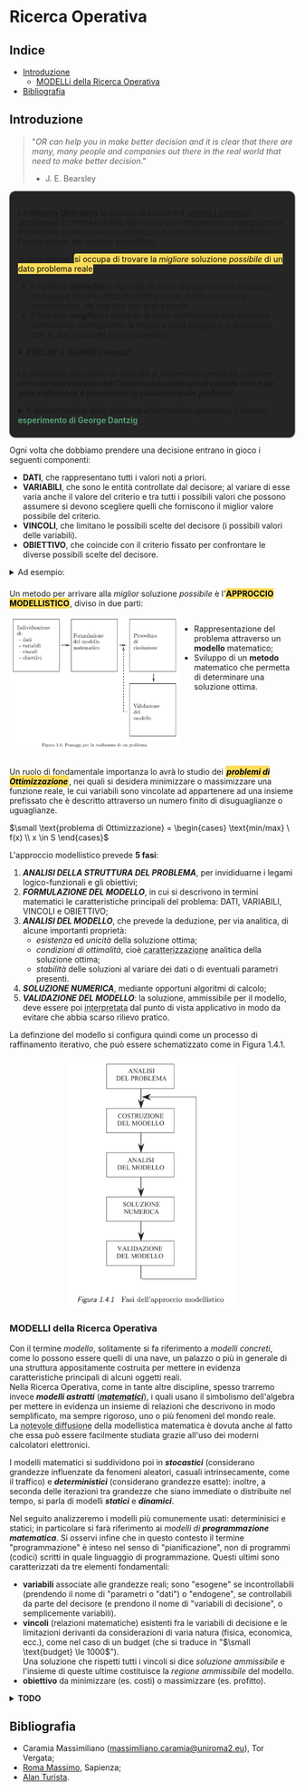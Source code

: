 <!-- 
COLORI:
- ROSSO: #DF5452;
- GRIGIO: #252525;
- BLU: #379AD3;
- VERDE: #529E72;
- GIALLO: #FDDC5C.
-->

# Ricerca Operativa  

## Indice  

- [Introduzione](#introduzione)  
  - [MODELLi della Ricerca Operativa](#modelli-della-ricerca-operativa)
- [Bibliografia](#bibliografia)  

## Introduzione  

> "*OR can help you in make better decision and it is clear that there are many, many people and companies out there in the real world that need to make better decision*."  
> - J. E. Bearsley  

<div style="background-color: #252525; border-radius: 10px; padding: 15px; box-shadow: 0.5px 0.5px 2px black; margin-bottom: 1em;">  

La <abbr style="font-weight:bold;" title="dall’inglese Operational Research, OR, o Management Science, MS, o Decision Science, DS">Ricerca Operativa</abbr> si occupa di studiare e <u>gestire i processi decisionali</u> (com’era intuibile dal nome) per valutarne le conseguenze e individuare le decisioni che ottimizzano le loro prestazioni attraverso l’applicazione del metodo scientifico.  

In altre parole, <span style="background-color:#FDDC5C; color:black; padding:1px; border-radius: 4px;">si occupa di trovare la <i>migliore</i> soluzione <i>possibile</i> di un dato problema reale</span>.  

- il termine «***possibile***» richiede di poter distinguere una soluzione che possa essere utilizzata nella pratica, detta «soluzione ammissibile», da una che non può esserla.  
- il termine «***migliore***» richiede di poter confrontare due soluzioni ammissibili, distinguendo la migliore dalla peggiore, o stabilendo che le due soluzioni sono equivalenti.  

<details>  
<summary style="margin-bottom:0.5em; font-weight:bold;">PERCHÉ e QUANDO è nata?</summary>  
<div style="margin-bottom:0.5em; border: 1px solid #aaa; border-radius: 0 0 4px 4px; padding: 1em; margin-top: -1px;">

  > Riassumendo potremmo dire che questa disciplina nasce negli anni appena precedenti alla WWII con la formazione di un team di scienziati (*OR-Team*) per studiare problemi tattici e strategici in operazioni militari.  

  ---

  La RO nasce come disciplina autonoma al fine di progettare e gestire sistemi complessi facendo uso di **strumenti matematici e informatici** anche molto avanzati che permettono di **determinare soluzioni efficienti** nelle diverse realtà applicative.  

  **L’origine e l’etimologia del nome è bellica ed ha sede britannica**:  

  <details>  
  <summary style="margin-bottom:0.5em;">La sua prima iterazione si ebbe nel 1936, pochi anni prima dello scoppio delle bombe atomiche in Giappone, per merito della Royal Air Force (RAF) britannica che stava conducendo un esperimento (<i>Biggin Hill Experiment</i>) sull’uso del radar per la difesa aerea, provando ad integrare i dati ottenuti dai radar con quelli osservati a terra.</summary>  

  > Successivamente, nel 1937 vi fu la prima esercitazione e i **risultati** furono abbastanza **soddisfacenti per la parte tecnica** del radar, ma non lo furono per la parte gestionale. L’intuzione che si ebbe per migliorare la copertura di questi radar fu quella di aggiungere altre 4 stazioni radar nel 1938, anno della seconda esercitazione. Da questa scelta, indirettamente, **aumentò la difficoltà** di integrare la mole di dati che adesso avevano a disposizione, ovvero gli **aspetti operativi**.
  > 
  > Colui che redasse in seguito la relazione conclusiva del progetto utilizzò l’espressione "*Operational Research*" e questa fu la prima volta nella storia che questa espressione venne utilizzata. Nella sua mente ciò doveva significare "*Ricerca nelle Operazioni* (militari)".  
  >    
  > L’ultima esercitazione pre-bellica la si fece nel 1939, con l’ausilio di una buona integrazione dei dati che venivano sia dai radar che dai velivoli. Nel 1940 poi grazie agli studi realizzati dall’***O.R.-Team*** (un gruppo di studiosi appartenenti a tante branchie diverse, a dimostrazione del fatto che questa è una scienza molto interdisciplinare) vennero salvati molti piloti e aerei, riconoscendo definitivamente gli importanti contributi strategi di questa tecnica nel conflitto mondiale. Nel 1941, poi, con la nascita formale della "***Operational Research Section***" abbiamo il primo tentativo di integrare, in un unico gruppo di ricerca, scienziati di origini e competenze diverse, aventi tutti un unico scopo finale. Il successo fu tale da far nascere nuovi gruppi simili anche negli altri paesi e si stima che nel corso della Seconda Guerra Mondiale furono complessivamente impegnati tra Gran Bretagna, USA e Canada oltre 700 scienziati.  
  </details>

  <details>  
  <summary style="margin-bottom:0.5em;">Al termine del conflitto vi fu una «riconversione» dell’approccio verso altri settori diversi da quello militare, ma il suo sviluppo e la sua espansione non furono uniformi poiché richiedevano un alto investimento iniziale in termini di costi dovuti all’acquisito dei <a href="./Architettura.md/#first-generation-1945-1955-vacuum-tubes">primi calcolatori</a></summary>.  

  > In particolare, vi furono differenze abissali nella sua diffusione tra l’Italia e gli USA (che prendiamo come riferimento per indicare il resto del mondo):  
  > 
  > - In **Italia** si resero conto dell’utilità del modello quantitativo, ma non essendoci persone particolarmente esperte della disciplina questi sistemi informativi erano utilizzati in maniera limitate e per lo più gestivano principalmente grossi database, lasciando inoltre la decisione su come risolvere il problema ad una persona con esperienza nell’ambito, rendendo quindi questo solo uno **strumento a supporto delle decisioni**.  
  > - Negli USA, invece, dopo un grande successo (ed entusiasmo) della disciplina, che si ebbe sino agli anni Settanta, vi fu un «ridimensionamento», dovuto alla mancanza di strumenti di calcolo potenti (i pc non sono ancora abbastanza efficienti e convenienti per essere utilizzati dalle aziende) e all’inadeguatezza dei metodi risolutivi utilizzati (soprattutto in relazione a problemi di grandi dimensioni).  
  </details>

  ---

  In anni più recenti nel mondo del lavoro ci sono proprio figure professionali specifiche (come ingegneri informatici o gestionali) per questa disciplina all’interno delle aziende e, attualmente, la richiesta di esperti di RO in ambiti industriali e nei servizi è MOLTO forte.    
</div></details>  

*La sensibilità nei confronti della RO è fortemente cresciuta, assieme alla **consapevolezza che l’accresciuta potenza di calcolo non è da solo sufficiente a permettere la risoluzione dei problemi***.  

<details>  
<summary style="margin-bottom:0.5em;">A dimostrazione della suddetta affermazione propongo il famoso <strong style="color:#529E72;">esperimento di George Dantzig</strong>.</summary>  
  <div style="margin-bottom:0.5em; border: 1px solid #aaa; border-radius: 0 0 4px 4px; padding: 1em; margin-top: -1px;">

  Si tratta di un problema di assegnamento che chiede di assegnare univocamente **70 persone** a 70 mansioni. Ciò che ci interessa è il lavoro utile (profitto) prodotto da una persona nello svolgere la sua mansione, cioè trovare il lavoro che egli è in grado di svolgere meglio.  

  Di seguito ho creato una matrice. Il mio scopo è quindi quello di mettere un asterisco per ogni persona in modo che tutte le righe e colonne alla fine siano completate e abbiano un solo asterisco. Come dati del problema abbiamo inoltre il profitto che la persona $\small i$-esima ottiene nell’essere assegnata alla mansione $\small j$-esima.  

  <img src="./img/ro/Dantzig.png" title="Matrice fra persone e mansioni" width="60%" height=auto style="margin-bottom:1rem;">  

  Se ci affidassimo al buon senso, proveremmo a capire il valore utile che la persona $\small i$-esima ottiene nell’essere assegnata alla mansione $\small j$-esima, per poi provare ogni combinazione fino ad ottenere quella col maggiore profitto possibile. Dovremo quindi confrontare $\small 70! \sim 10^{100}$.  

  Per renderci conto di quanto questo metodo sia inefficace poniamo il seguente quesito: avrebbe esplorato tutti gli assegnamenti possibili...  
  - un computer che esegue un milione di operazioni al secondo, in funzione dal Big Bang (15 miliardi di anni fa) fino ad oggi (1990)? **NO**.  
  - un computer che esegue un miliardo di operazioni ogni nano secondo, in funzione dal Big Bang fino ad oggi? **NO**.  
  - se ricoprissimo la Terra di questi computer che lavorano in parallelo? **NO**.  
  - se ricoprissimo $\small 10^{40}$ Terre di questi computer, in funzione dal Big Bang ad oggi, che lavorano in parallelo?  **FORSE SI**.  
  
  ---
  
  Di fronte all’impossibilità di enumerare tutti i casi possibili per determinare la soluzione migliore, negli anni Trenta, l’unica strada percorribile era quella di adoperare un approccio che Dantzig definì *"AD HOC" GROUND-RULE*: affidarsi al buon senso di persone, che guidate dall’esperienza e dal buon senso stabiliscono regole "ad hoc" da seguire per risolvere il problema.
  </div>
</details>
</div>

Ogni volta che dobbiamo prendere una decisione entrano in gioco i seguenti componenti:  

- **DATI**, che rappresentano tutti i valori noti a priori.  
- **VARIABILI**, che sono le entità controllate dal decisore; al variare di esse varia anche il valore del criterio e tra tutti i possibili valori che possono assumere si devono scegliere quelli che forniscono il miglior valore possibile del criterio.  
- **VINCOLI**, che limitano le possibili scelte del decisore (i possibili valori delle variabili).  
- **OBIETTIVO**, che coincide con il criterio fissato per confrontare le diverse possibili scelte del decisore.  

<details>  
<summary style="margin-bottom:0.5em;">Ad esempio:</summary>  
<div style="margin-bottom:0.5em; border: 1px solid #aaa; border-radius: 0 0 4px 4px; padding: 1em; margin-top: -1px;">  

Supponiamo di dover uscire di casa e poter prendere con voi uno solo dei seguenti tre oggetti: un libro che vale 10€, una macchina fotografica che vale 2000€ ed una borsa da 500€. Dovete decidere quale oggetto portare con voi, tenuto conto che vi interessa prendere un oggetto di valore massimo. L’esempio è molto banale e non c’è bisogno di scomodare la Ricerca Operativa per capire che occorre prendere la macchina fotografica. Tuttavia in esso sono già presenti tutte le componenti tipiche di una decisione:  
- **DATI**: i valori dei tre oggetti;  
- **VARIABILI**: per ogni oggetto il decisore (cioè voi) deve decidere se prenderlo oppure no;  
- **VINCOLI**: può essere preso un solo oggetto;  
- **OBIETTIVO**: prendere l’oggetto di valore massimo.  
</div></details>  

Un metodo per arrivare alla *miglior* soluzione *possibile* è l’<span style="font-weight:bold; background-color:#FDDC5C; color:black; padding:1px; border-radius: 4px;">APPROCCIO MODELLISTICO</span>, diviso in due parti:  

<div style="display:flex; align-items:flex-start;">  
<img src="./img/ro/modello-matematico.png" width="60%" height=auto title="Passaggi per la risoluzione di un problema attraverso l'APPROCCIO MODELLISTICO" style="margin-bottom:1rem;">  

- Rappresentazione del problema attraverso un **modello** matematico;  
- Sviluppo di un **metodo** matematico che permetta di determinare una soluzione ottima.  
</div>  

Un ruolo di fondamentale importanza lo avrà lo studio dei <span style="font-style:italic; font-weight:bold; background-color:#FDDC5C; color:black; padding:2px; border-radius: 4px;">problemi di Ottimizzazione</span>, nei quali si desidera minimizzare o massimizzare una funzione reale, le cui variabili sono vincolate ad appartenere ad una insieme prefissato che è descritto attraverso un numero finito di disuguaglianze o uguaglianze.  

$\small \text{problema di Ottimizzazione} = \begin{cases} \text{min/max} \ f(x) \\ x \in S \end{cases}$

L'approccio modellistico prevede **5 fasi**:  
1. ***ANALISI DELLA STRUTTURA DEL PROBLEMA***, per invididuarne i legami logico-funzionali e gli obiettivi;  
2. ***FORMULAZIONE DEL MODELLO***, in cui si descrivono in termini matematici le caratteristiche principali del problema: DATI, VARIABILI, VINCOLI e OBIETTIVO;  
3. ***ANALISI DEL MODELLO***, che prevede la deduzione, per via analitica, di alcune importanti proprietà:  
   - *esistenza* ed *unicità* della soluzione ottima;  
   - *condizioni di ottimalità*, cioè <abbr title="(necessarie, sufficienti, ecc.)">caratterizzazione</abbr> analitica della soluzione ottima;  
   - *stabilità* delle soluzioni al variare dei dati o di eventuali parametri presenti.  
4. ***SOLUZIONE NUMERICA***, mediante opportuni algoritmi di calcolo;  
5. ***VALIDAZIONE DEL MODELLO***: la soluzione, ammissibile per il modello, deve essere poi <abbr title="attraverso metodi di simulazione o verifica sperimentale">interpretata</abbr> dal punto di vista applicativo in modo da evitare che abbia scarso rilievo pratico.  

La definzione del modello si configura quindi come un processo di raffinamento iterativo, che può essere schematizzato come in Figura 1.4.1.

<img src="./img/ro/5-fasi.png" width="60%" height=auto title="1.4.1 - Fasi dell'approccio modellistico" style="margin-bottom:1rem; display:block; margin:auto;">

### MODELLI della Ricerca Operativa  

Con il termine *modello*, solitamente si fa riferimento a *modelli concreti*, come lo possono essere quelli di una nave, un palazzo o più in generale di una struttura appositamente costruita per mettere in evidenza caratteristiche principali di alcuni oggetti reali.  
Nella Ricerca Operativa, come in tante altre discipline, spesso trarremo invece ***modelli astratti*** (<abbr title="La nozione di modello matematico per rappresentare il mondo reale non è di certo di origine recente: già Pitagora nel IV secolo a.C. tentava di costruire un modello matematico dell'Universo, anche se sotto una luce più esoterica che scientifica." style="font-weight:bold; font-style:italic;">matematici</abbr>), i quali usano il simbolismo dell'algebra per mettere in evidenza un insieme di relazioni che descrivono in modo semplificato, ma sempre rigoroso, uno o più fenomeni del mondo reale.  
La <abbr title="(dagli ambiti più tradizionali a settori lontani come le scienze sociali e la psicologia)">notevole diffusione</abbr> della modellistica matematica è dovuta anche al fatto che essa può essere facilmente studiata grazie all'uso dei moderni calcolatori elettronici.  

I modelli matematici si suddividono poi in ***stocastici*** (considerano grandezze influenzate da fenomeni aleatori, casuali intrinsecamente, come il traffico) e ***deterministici*** (considerano grandezze esatte): inoltre, a seconda delle iterazioni tra grandezze che siano immediate o distribuite nel tempo, si parla di modelli ***statici*** e ***dinamici***.  

Nel seguito analizzeremo i modelli più comunemente usati: determinisici e statici; in particolare si farà riferimento ai *modelli di **programmazione matematica***. Si osservi infine che in questo contesto il termine "programmazione" è inteso nel senso di "pianificazione", non di programmi (codici) scritti in quale linguaggio di programmazione. Questi ultimi sono caratterizzati da tre elementi fondamentali:  
- **variabili** associate alle grandezze reali; sono "esogene" se incontrollabili (prendendo il nome di "parametri o "dati") o "endogene", se controllabili da parte del decisore (e prendono il nome di "variabili di decisione", o semplicemente variabili).  
- **vincoli** (relazioni matematiche) esistenti fra le variabili di decisione e le limitazioni derivanti da considerazioni di varia natura (fisica, economica, ecc.), come nel caso di un budget (che si traduce in "$\small \text{budget} \le 1000$").  
  Una soluzione che rispetti tutti i vincoli si dice *soluzione ammissibile* e l'insieme di queste ultime costituisce la *regione ammissibile* del modello.  
- **obiettivo** da minimizzare (es. costi) o massimizzare (es. profitto).  

<!-- 
Sono a pag. 12/26 della Dispensa della Sapienza `cap0-1-2`.
Sono a pag. 11/46 della slide `cap0`.
-->

<details>
<summary style="font-weight:bold; font-size:24;">TODO</summary>

### Programma

1. Formulazione di problemi decisionali in termini di programmazione matematica.
2. Classificazione dei problemi di programmazione matematica.
3. Teoria della programmazione lineare.
4. Il metodo del simplesso primale.
5. Il metodo delle variabili articificiali.
6. Teoria della dualità nella programmazione lineare.
7. Il metodo del simplesso duale.
8. Il metodo primale-duale.
9. Il linguaggio AMPL.
10. La libreria di algoritmi CPLEX.

Da uno studente viene il **metodo del simplesso**. Un prof un giorno aveva fatto un domanda assurda a degli studenti, ma uno di loro riuscì a rivolvere il problema attraverso un procedimento che il prof poi ha provato a rubargli l’idea ma lui riuscì ad evitarlo e ora questo metodo lo dobbiamo allo studente. Sposta il problema dal calcolo dell’area ad esempio al calcolo dei vertici.
    
Problema che nacque negli anni 70 è che il numero di vertici di quel poliedro poteva essere esponenziale, nel numero di variabili o nei vincoli del sistema.  
Qualche anno dopo, nel 78, sempre dalla scuola russa, un altro ricercatore (Kian Chan) propose un algoritmo che risolvere in tempo polinomiale ($\small n^2$) il numero di vertici del problemi (è esponenziale anche questo algoritmo, anche se di meno). **Metodo dell’Elissoide** (metodo esclusivamente matematica che noi non tratteremo).
  
---
  
L’obiettivo è quello di minimizzare l’$\small f(x)$, quindi devo trovare la q all’interno di quel fascio di rette quella **ammissibile** che avrà la q più piccola.

Devo trovare il modo di cambiare il punto di vista del mio problema per passare da un numero infinito di soluzioni valide, ad un numero finito.
  

---

La nostra esigenza è quella di capire…

Iniziamo col definire la **forma standard della programmazione lineare**. Lineare perché nel primo approccio al problema mi metto in un contesto lineare, assumendo che la mia funzione sia un polinomio di primo grado e tutte le altre funzioni siano problemi di primo grado.
Questa è una forma del problema con $\small A$ la matrice dei coefficienti che abbiamo, $\small x$ la … e $\small b$ il vettore, io li posso scrivere con l’operatore di uguaglianza, e le variabili devono essere tutte maggiori o uguali di 0:
$\small \text{forma standard della programmazion lineare} = \begin{cases} Ax = b \\ x  \ge 0 \end{cases}$.

Prendiamo il primo vincolo: $\small x_1 + x_2 \le 2$.
Se volessi trasformare il mio vincolo con il simbolo di uguaglianza, potremmo scrivere…

- $\small x_1 + x_2 \le (-\infty, 2)$. Soluzione "valida", ma a livello rappresentativo dovrei avere infiniti punti, e quindi la soluzione non è valida.
- $\small \begin{cases} x_1 + x_2 = 2 \\ x  \ge x_1-2x_2=1 \end{cases}$. Soluzione corretta, ma come ci arriviamo attraverso una serie di passaggi?
Quindi come se da un commerciante, andiamo a pagare un prodotto 1.5€, ma diamo 2€, ovviamente ci darà un resto perché il costo del prodotto è minore o uguale dei soldi che abbiamo forniti.
  
  $\small S$ è la variabile di Slack (mancanza), ovvero quello che manca.
  Se io dessi 1.5€, allora S = 0 e x sarebbe positivo.
  Se il costo fosse maggiore invece della mia disponibilità, non avrei più uno Slack, ma un surpluss, tipo 2.5€, costa più di quel che ho.
  

La **forma standard** sarebbe $\small \text{min } x_1 + x_2 = 2 \text{ è} \begin{cases} x_1 + x_2 = 2 \\ x_1-2x_2-S_2 \ge 0 \end{cases}$, con $\small x = [x_{12}, x_{24}, x_{45}, x_{13}, x_{34}]$ (in cui $\small x_{12} \in \{0, 1\}$.

Una soluzione scritta in forma standard è di base ammissibile se presenta le condizioni sotto riportate.

Definizione di **BASE AMMISSIBILE**: 

- di *base* vuol dire che io posso dividere le componenti del vettore in due sottoinsiemi di componenti.
  - Componenti in base, sono tutte formate da componenti positive e sono in numero pari alle righe di $\small A$.
  - Componenti non in base: sono tutte nulle, pari a 0.
  
  Viene specificata la parola "di base" nella soluzione per enfatizzare …
    
- *ammissibile* vuol dire

---

Bogdan consiglia di prepararsi cercando su YT video sul *metodo del simplesso*, il *simplesso a due fasi* e il *simplesso duale*. I termini noti gli metti in colonna sulla sinistra, la funzione obiettivo la metti come prima riga e tutti i vincoli li metti come altri righe.  
</details>

## Bibliografia  

- Caramia Massimiliano (<massimiliano.caramia@uniroma2.eu>), Tor Vergata;  
- [Roma Massimo](#https://youtube.com/playlist?list=PLAQopGWlIcyZankm1hHCSOdBilSGC3Svg&si=VRGG98n4gnqOsjrH), Sapienza;  
- [Alan Turista](#https://youtube.com/playlist?list=PL6ooPzL-5yGFQn6X6pGgxdg7TeIbPH7eA&si=hgFvfD5SpAPOIxpv).  